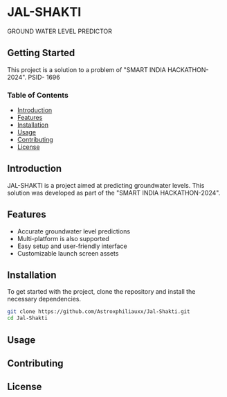 # JAL-SHAKTI

GROUND WATER LEVEL PREDICTOR

## Getting Started

This project is a solution to a problem of "SMART INDIA HACKATHON-2024".
PSID- 1696

### Table of Contents
- [Introduction](#introduction)
- [Features](#features)
- [Installation](#installation)
- [Usage](#usage)
- [Contributing](#contributing)
- [License](#license)

## Introduction

JAL-SHAKTI is a project aimed at predicting groundwater levels. This solution was developed as part of the "SMART INDIA HACKATHON-2024".

## Features

- Accurate groundwater level predictions
- Multi-platform is also supported
- Easy setup and user-friendly interface
- Customizable launch screen assets

## Installation

To get started with the project, clone the repository and install the necessary dependencies.

```bash
git clone https://github.com/Astroxphiliauxx/Jal-Shakti.git
cd Jal-Shakti

```
## Usage
## Contributing
## License
